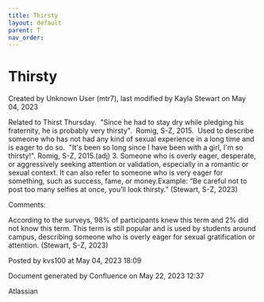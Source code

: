 ```yaml
---
title: Thirsty
layout: default
parent: T
nav_order:
---
```


# Thirsty

Created by  Unknown User (mtr7), last modified by  Kayla Stewart on May 04, 2023

Related to Thirst Thursday.  &quot;Since he had to stay dry while pledging his fraternity, he is probably very thirsty&quot;.  Romig, S-Z, 2015.  Used to describe someone who has not had any kind of sexual experience in a long time and is eager to do so.  &quot;It's been so long since I have been with a girl, I'm so thirsty!&quot;. Romig, S-Z, 2015.(adj) 3. Someone who is overly eager, desperate, or aggressively seeking attention or validation, especially in a romantic or sexual context. It can also refer to someone who is very eager for something, such as success, fame, or money.Example: “Be careful not to post too many selfies at once, you’ll look thirsty.” (Stewart, S-Z, 2023) 

Comments:

According to the surveys, 98% of participants knew this term and 2% did not know this term. This term is still popular and is used by students around campus, describing someone who is overly eager for sexual gratification or attention. (Stewart, S-Z, 2023) 

Posted by kvs100 at May 04, 2023 18:09

Document generated by Confluence on May 22, 2023 12:37

Atlassian
